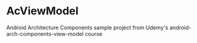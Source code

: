# AcViewModel
Android Architecture Components sample project from Udemy's android-arch-components-view-model course
